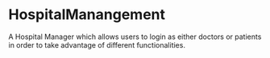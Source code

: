 # HospitalManangement
A Hospital Manager which allows users to login as either doctors or patients in order to take advantage of different functionalities.
